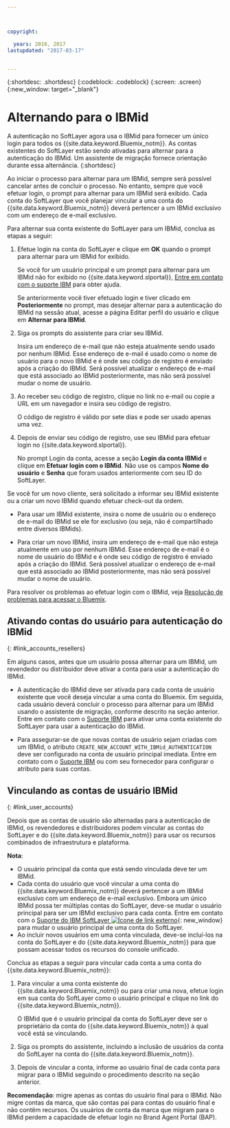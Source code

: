 ```yaml
---



copyright:

  years: 2016, 2017
lastupdated: "2017-03-17"


---
```


{:shortdesc: .shortdesc}
{:codeblock: .codeblock}
{:screen: .screen}
{:new_window: target="_blank"}

# Alternando para o IBMid
A autenticação no SoftLayer agora usa o IBMid para fornecer um único login para todos os {{site.data.keyword.Bluemix_notm}}. As contas existentes do SoftLayer estão sendo ativadas para alternar para a autenticação do IBMid. Um assistente de migração fornece orientação durante essa alternância. 
{:shortdesc}

Ao iniciar o processo para alternar para um IBMid, sempre será possível cancelar antes de concluir o processo. No entanto, sempre que você efetuar login, o prompt para alternar para um IBMid será exibido. Cada conta do SoftLayer que você planejar vincular a uma conta do {{site.data.keyword.Bluemix_notm}} deverá pertencer a um IBMid exclusivo com um endereço de e-mail exclusivo.

Para alternar sua conta existente do SoftLayer para um IBMid, conclua as etapas a seguir:
1. Efetue login na conta do SoftLayer e clique em **OK** quando o prompt para alternar para um IBMid for exibido.

   Se você for um usuário principal e um prompt para alternar para um IBMid não for exibido no {{site.data.keyword.slportal}}, [Entre em contato com o suporte IBM](/docs/support/index.html#contacting-support) para obter ajuda.
  
   Se anteriormente você tiver efetuado login e tiver clicado em **Posteriormente** no prompt, mas desejar alternar para a autenticação do IBMid na sessão atual, acesse a página Editar perfil do usuário e clique em **Alternar para IBMid**.

2. Siga os prompts do assistente para criar seu IBMid. 

   Insira um endereço de e-mail que não esteja atualmente sendo usado por nenhum IBMid. Esse endereço de e-mail é usado como o nome de usuário para o novo IBMid e é onde seu código de registro é enviado após a criação do IBMid. Será possível atualizar o endereço de e-mail que está associado ao IBMid posteriormente, mas não será possível mudar o nome de usuário.

3. Ao receber seu código de registro, clique no link no e-mail ou copie a URL em um navegador e insira seu código de registro.

   O código de registro é válido por sete dias e pode ser usado apenas uma vez.
  
4. Depois de enviar seu código de registro, use seu IBMid para efetuar login no {{site.data.keyword.slportal}}.

   No prompt Login da conta, acesse a seção **Login da conta IBMid** e clique em **Efetuar login com o IBMid**. Não use os campos **Nome do usuário** e **Senha** que foram usados anteriormente com seu ID do SoftLayer.

Se você for um novo cliente, será solicitado a informar seu IBMid existente ou a criar um novo IBMid quando efetuar check-out da ordem. 
  * Para usar um IBMid existente, insira o nome de usuário ou o endereço de e-mail do IBMid se ele for exclusivo (ou seja, não é compartilhado entre diversos IBMids).
  
  * Para criar um novo IBMid, insira um endereço de e-mail que não esteja atualmente em uso por nenhum IBMid. Esse endereço de e-mail é o nome de usuário do IBMid e é onde seu código de registro é enviado após a criação do IBMid. Será possível atualizar o endereço de e-mail que está associado ao IBMid posteriormente, mas não será possível mudar o nome de usuário. 
  
Para resolver os problemas ao efetuar login com o IBMid, veja [Resolução de problemas para acessar o Bluemix](/docs/troubleshoot/ts_accessing.html#accessing).

## Ativando contas do usuário para autenticação do IBMid
{: #link_accounts_resellers}

Em alguns casos, antes que um usuário possa alternar para um IBMid, um revendedor ou distribuidor deve ativar a conta para usar a autenticação do IBMid. 

  * A autenticação do IBMid deve ser ativada para cada conta de usuário existente que você deseja vincular a uma conta do Bluemix. Em seguida, cada usuário deverá concluir o processo para alternar para um IBMid usando o assistente de migração, conforme descrito na seção anterior. Entre em contato com o [Suporte IBM](/docs/support/index.html#contacting-support) para ativar uma conta existente do SoftLayer para usar a autenticação do IBMid. 
  
  * Para assegurar-se de que novas contas de usuário sejam criadas com um IBMid, o atributo `CREATE_NEW_ACCOUNT_WITH_IBMid_AUTHENTICATION` deve ser configurado na conta de usuário principal imediata. Entre em contato com o [Suporte IBM](/docs/support/index.html#contacting-support) ou com seu fornecedor para configurar o atributo para suas contas.  

## Vinculando as contas de usuário IBMid
{: #link_user_accounts}

Depois que as contas de usuário são alternadas para a autenticação de IBMid, os revendedores e distribuidores podem vincular as contas do SoftLayer e do {{site.data.keyword.Bluemix_notm}} para usar os recursos combinados de infraestrutura e plataforma.

**Nota**:
  * O usuário principal da conta que está sendo vinculada deve ter um IBMid.
  * Cada conta do usuário que você vincular a uma conta do {{site.data.keyword.Bluemix_notm}} deverá pertencer a um IBMid exclusivo com um endereço de e-mail exclusivo. Embora um único IBMid possa ter múltiplas contas do SoftLayer, deve-se mudar o usuário principal para ser um IBMid exclusivo para cada conta. Entre em contato com o [Suporte do IBM SoftLayer ![Ícone de link externo](../icons/launch-glyph.svg)](https://knowledgelayer.softlayer.com/topic/support){: new_window} para mudar o usuário principal de uma conta do SoftLayer.
  * Ao incluir novos usuários em uma conta vinculada, deve-se incluí-los na conta do SoftLayer e do {{site.data.keyword.Bluemix_notm}} para que possam acessar todos os recursos do console unificado. 
  
Conclua as etapas a seguir para vincular cada conta a uma conta do {{site.data.keyword.Bluemix_notm}}:
1. Para vincular a uma conta existente do {{site.data.keyword.Bluemix_notm}} ou para criar uma nova, efetue login em sua conta do SoftLayer como o usuário principal e clique no link do {{site.data.keyword.Bluemix_notm}}.

   O IBMid que é o usuário principal da conta do SoftLayer deve ser o proprietário da conta do {{site.data.keyword.Bluemix_notm}} à qual você está se vinculando. 
   
2. Siga os prompts do assistente, incluindo a inclusão de usuários da conta do SoftLayer na conta do {{site.data.keyword.Bluemix_notm}}.
3. Depois de vincular a conta, informe ao usuário final de cada conta para migrar para o IBMid seguindo o procedimento descrito na seção anterior.

**Recomendação**: migre apenas as contas do usuário final para o IBMid. Não migre contas da marca, que são contas pai para contas do usuário final e não contêm recursos. Os usuários de conta da marca que migram para o IBMid perdem a capacidade de efetuar login no Brand Agent Portal (BAP).  
  
